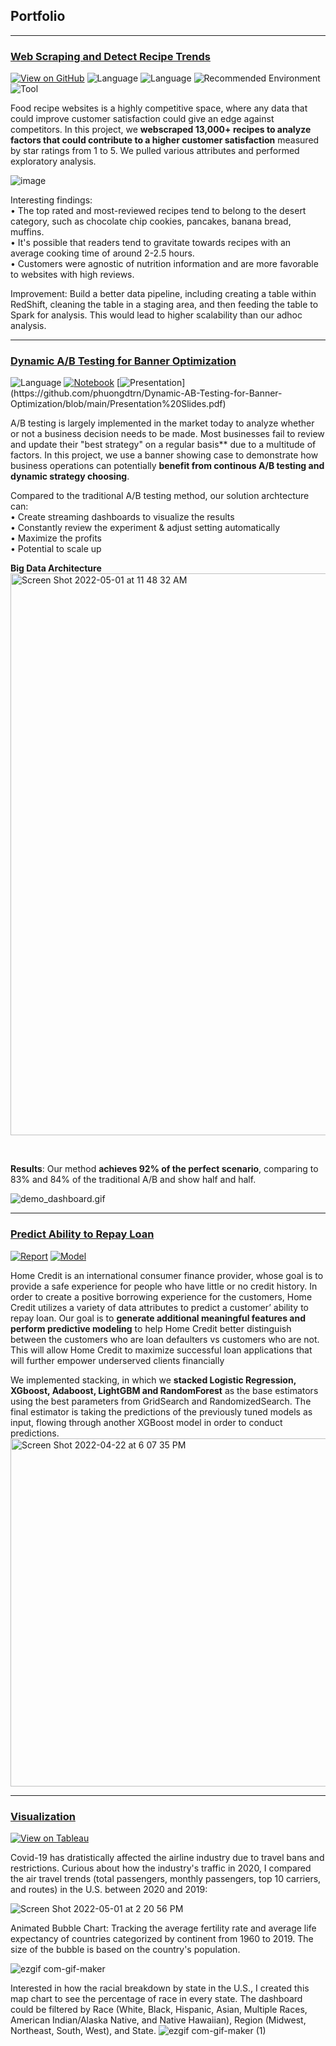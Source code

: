 ## Portfolio
---
### [Web Scraping and Detect Recipe Trends](https://github.com/phuongdtrn/Python-Web-Scraping-Allrecipes)

[![View on GitHub](https://img.shields.io/badge/View_on_GitHub-PURPLE?logo=GitHub)](https://github.com/phuongdtrn/Python-Web-Scraping-Allrecipes)
![Language](https://img.shields.io/badge/Python-Language-navy?logo=Python)
![Language](https://img.shields.io/badge/PySpark-Language-navy?logo=PySpark)
![Recommended Environment](https://img.shields.io/badge/AWS-Recommended_Environment-blue?logo=AWS)
![Tool](https://img.shields.io/badge/Databricks-Tool-blue?logo=Databricks)

Food recipe websites is a highly competitive space, where any data that could improve customer satisfaction could give an edge against competitors. In this project, we **webscraped 13,000+ recipes to analyze factors that could contribute to a higher customer satisfaction** measured by star ratings from 1 to 5. We pulled various attributes and performed exploratory analysis. 

![image](https://user-images.githubusercontent.com/77939423/160414750-143e899d-f307-4a64-ae54-90b713e995be.png)

Interesting findings: <br>
• The top rated and most-reviewed recipes tend to belong to the desert category, such as chocolate chip cookies, pancakes, banana bread, muffins. <br>
• It's possible that readers tend to gravitate towards recipes with an average cooking time of around 2-2.5 hours. <br>
• Customers were agnostic of nutrition information and are more favorable to websites with high reviews. 
<br>

Improvement: Build a better data pipeline, including creating a table within RedShift, cleaning the table in a staging area, and then feeding the table to Spark for analysis. This would lead to higher scalability than our adhoc analysis.

---
### [Dynamic A/B Testing for Banner Optimization](https://github.com/phuongdtrn/Dynamic-AB-Testing-for-Banner-Optimization)

![Language](https://img.shields.io/badge/Python-Language-navy?logo=Python)
[![Notebook](https://img.shields.io/badge/Jupyter-Notebook-orange?logo=Jupyter)](https://github.com/phuongdtrn/Dynamic-AB-Testing-for-Banner-Optimization/blob/main/Dynamic%20AB%20Testing%20Demo.ipynb)
[![Presentation](https://img.shields.io/badge/Presentation-salmon?)](https://github.com/phuongdtrn/Dynamic-AB-Testing-for-Banner-Optimization/blob/main/Presentation%20Slides.pdf)

A/B testing is largely implemented in the market today to analyze whether or not a business decision needs to be made. Most businesses fail to review and update their "best strategy" on a regular basis** due to a multitude of factors. In this project, we use a banner showing case to demonstrate how business operations can potentially **benefit from continous A/B testing and dynamic strategy choosing**.

Compared to the traditional A/B testing method, our solution archtecture can: <br>
• Create streaming dashboards to visualize the results <br>
• Constantly review the experiment & adjust setting automatically <br>
• Maximize the profits <br>
• Potential to scale up
<br>

**Big Data Architecture**
<img width="899" alt="Screen Shot 2022-05-01 at 11 48 32 AM" src="https://user-images.githubusercontent.com/77939423/166155894-f303b43d-7a8a-48fa-9612-599f00215666.png">

<br>

**Results**:
Our method **achieves 92% of the perfect scenario**, comparing to 83% and 84% of the traditional A/B and show half and half.
<br>

![demo_dashboard.gif](https://raw.githubusercontent.com/xinbo-w/Dynamic-AB-Testing-for-Banner-Optimization/main/demo_dashboard.gif)

---
### [Predict Ability to Repay Loan](https://github.com/phuongdtrn/Home-Credit-Default-Risk-Prediction)

[![Report](https://img.shields.io/badge/PDF-Report-red?logo=PDF)](https://github.com/phuongdtrn/Home-Credit-Default-Risk-Prediction/blob/main/Project%20WriteUp.pdf)
[![Model](https://img.shields.io/badge/Model-lightskyblue?logo=Python)](https://github.com/phuongdtrn/Home-Credit-Default-Risk-Prediction/blob/main/Final_Code_Home_Credit.ipynb)

Home Credit is an international consumer finance provider, whose goal is to provide a safe experience for people who have little or no credit history. In order to create a positive borrowing experience for the customers, Home Credit utilizes a variety of data attributes to predict a customer’ ability to repay loan. Our goal is to **generate additional meaningful features and perform predictive modeling** to help Home Credit better distinguish between the customers who are loan defaulters vs customers who are not. This will allow Home Credit to maximize successful loan applications that will further empower underserved clients financially

We implemented stacking, in which we **stacked Logistic Regression, XGboost, Adaboost, LightGBM and RandomForest** as the base estimators using the best parameters from GridSearch and RandomizedSearch. The final estimator is taking the predictions of the previously tuned models as input, flowing through another XGBoost model in order to conduct predictions.
<img width="557" alt="Screen Shot 2022-04-22 at 6 07 35 PM" src="https://user-images.githubusercontent.com/77939423/164815837-309ae1f4-5276-41ab-8c39-3f055752d191.png">

---
### [Visualization](https://public.tableau.com/app/profile/phuong.tran5157)

[![View on Tableau](https://img.shields.io/badge/View_on_Tableau-PURPLE?logo=Tableau)](https://public.tableau.com/app/profile/phuong.tran5157)

Covid-19 has dratistically affected the airline industry due to travel bans and restrictions. Curious about how the industry's traffic in 2020, I compared the air travel trends (total passengers, monthly passengers, top 10 carriers, and routes) in the U.S. between 2020 and 2019:

![Screen Shot 2022-05-01 at 2 20 56 PM](https://user-images.githubusercontent.com/77939423/166161304-48063321-654a-4578-9eba-9633845f240a.png)

Animated Bubble Chart: Tracking the average fertility rate and average life expectancy of countries categorized by continent from 1960 to 2019. The size of the bubble is based on the country's population. 

![ezgif com-gif-maker](https://user-images.githubusercontent.com/77939423/166168959-36fa2d83-920d-4228-b69b-dab68dade78e.gif)

Interested in how the racial breakdown by state in the U.S., I created this map chart to see the percentage of race in every state. The dashboard could be filtered by Race (White, Black, Hispanic, Asian, Multiple Races, American Indian/Alaska Native, and Native Hawaiian), Region (Midwest, Northeast, South, West), and State. 
![ezgif com-gif-maker (1)](https://user-images.githubusercontent.com/77939423/166169487-de3b8b6f-8ce3-46f2-aa88-91f0026c96ec.gif)

